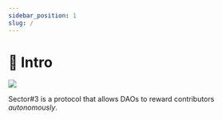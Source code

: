 ```yaml
---
sidebar_position: 1
slug: /
---
```


# 🐑 Intro

![](/img/hero.png)

Sector#3 is a protocol that allows DAOs to reward contributors _autonomously_.
